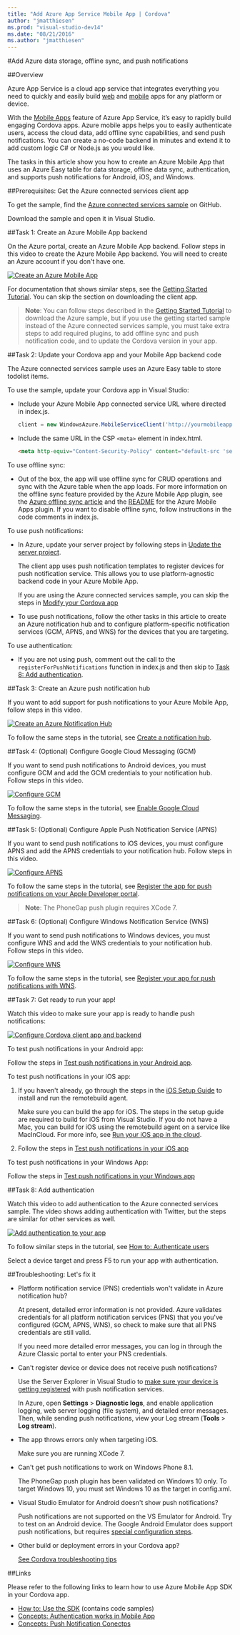 ```yaml
---
title: "Add Azure App Service Mobile App | Cordova"
author: "jmatthiesen"
ms.prod: "visual-studio-dev14"
ms.date: "08/21/2016"
ms.author: "jmatthiesen"
---
```


#Add Azure data storage, offline sync, and push notifications

##Overview

Azure App Service is a cloud app service that integrates everything you need to quickly and easily build
[web](https://azure.microsoft.com/en-us/services/app-service/web/) and [mobile](https://azure.microsoft.com/en-us/services/app-service/mobile/)
apps for any platform or device.

With the [Mobile Apps](https://azure.microsoft.com/en-us/documentation/learning-paths/appservice-mobileapps/) feature of Azure App Service,
it’s easy to rapidly build engaging Cordova apps. Azure mobile apps helps you to easily authenticate users, access the cloud data, add offline sync capabilities, and send
push notifications. You can create a no-code backend in minutes and extend it to add custom logic C# or Node.js as you would like.

The tasks in this article show you how to create an Azure Mobile App that uses an Azure Easy table for data storage, offline data sync, authentication, and supports push notifications for Android, iOS, and Windows.

##Prerequisites: Get the Azure connected services client app

To get the sample, find the
[Azure connected services sample](https://github.com/Microsoft/cordova-samples/tree/master/azure-connected-services) on GitHub.

Download the sample and open it in Visual Studio.

##Task 1: Create an Azure Mobile App backend

On the Azure portal, create an Azure Mobile App backend. Follow steps in this video to create the Azure Mobile App backend. You will need to create an Azure account if you don't have one.

<a href="https://www.youtube.com/watch?v=oKWEXU8i5oc" class="video" title="Create an Azure Mobile App">![Create an Azure Mobile App](media/add-azure-mobile-app/thmb-azure-mobile-app.png)</a>

For documentation that shows similar steps, see the [Getting Started Tutorial](https://azure.microsoft.com/en-us/documentation/articles/app-service-mobile-cordova-get-started/). You can skip the section on downloading the client app.

>**Note**: You can follow steps described in the [Getting Started Tutorial](https://azure.microsoft.com/en-us/documentation/articles/app-service-mobile-cordova-get-started/) to download the Azure sample, but if you use the getting started sample instead of the Azure connected services sample, you must take extra steps to add required plugins, to add offline sync and push notification code, and to update the Cordova version in your app.

##Task 2: Update your Cordova app and your Mobile App backend code

The Azure connected services sample uses an Azure Easy table to store todolist items.

To use the sample, update your Cordova app in Visual Studio:

* Include your Azure Mobile App connected service URL where directed in index.js.
    ```javascript
    client = new WindowsAzure.MobileServiceClient('http://yourmobileapp.azurewebsites.net-fail');
    ```
* Include the same URL in the CSP `<meta>` element in index.html.
    ```html
    <meta http-equiv="Content-Security-Policy" content="default-src 'self' data: gap: http://yourmobileapp.azurewebsites.net; style-src 'self'; media-src *">
    ```

To use offline sync:

* Out of the box, the app will use offline sync for CRUD operations and sync with the Azure table when the app loads. For more information on the offline sync feature provided by the Azure Mobile App plugin, see the [Azure offline sync article](https://azure.microsoft.com/en-us/documentation/articles/app-service-mobile-cordova-get-started-offline-data/) and the [README](https://github.com/Azure/azure-mobile-apps-js-client#offline-data-sync-preview) for the Azure Mobile Apps plugin. If you want to disable offline sync, follow instructions in the code comments in index.js.

To use push notifications:

* In Azure, update your server project by following steps in [Update the server project](https://azure.microsoft.com/en-us/documentation/articles/app-service-mobile-cordova-get-started-push/#update-the-server-project-to-send-push-notifications).

    The client app uses push notification templates to register devices for push notification service. This allows you to use platform-agnostic backend code in your Azure Mobile App.

    If you are using the Azure connected services sample, you can skip the steps in [Modify your Cordova app](https://azure.microsoft.com/en-us/documentation/articles/app-service-mobile-cordova-get-started-push/#add-push-to-app)

* To use push notifications, follow the other tasks in this article to create an Azure notification hub and to configure platform-specific notification services (GCM, APNS, and WNS) for the devices that you are targeting.

To use authentication:

* If you are not using push, comment out the call to the `registerForPushNotifications` function in index.js and then skip to [Task 8: Add authentication](#authentication).

##Task 3: Create an Azure push notification hub

If you want to add support for push notifications to your Azure Mobile App, follow steps in this video.

<a href="https://www.youtube.com/watch?v=ERLF0o60-04" class="video" title="Create an Azure Notification Hub">![Create an Azure Notification Hub](media/add-azure-mobile-app/thmb-azure-notif-hub.png)</a>

To follow the same steps in the tutorial, see [Create a notification hub](https://azure.microsoft.com/en-us/documentation/articles/app-service-mobile-cordova-get-started-push/#create-hub).

##Task 4: (Optional) Configure Google Cloud Messaging (GCM)

If you want to send push notifications to Android devices, you must configure GCM and add the GCM credentials to your notification hub. Follow steps in this video.

<a href="https://www.youtube.com/watch?v=OSDKh_5R6vo" class="video" title="Configure GCM">![Configure GCM](media/add-azure-mobile-app/thmb-gcm-push-notifs.png)</a>

To follow the same steps in the tutorial, see [Enable Google Cloud Messaging](https://azure.microsoft.com/en-us/documentation/articles/app-service-mobile-cordova-get-started-push/#optional-configure-and-run-the-app-on-android).

##Task 5: (Optional) Configure Apple Push Notification Service (APNS)

If you want to send push notifications to iOS devices, you must configure APNS and add the APNS credentials to your notification hub. Follow steps in this video.

<a href="https://www.youtube.com/watch?v=VzJxTcpUXCY" class="video" title="Configure APNS">![Configure APNS](media/add-azure-mobile-app/thmb-apns-push-notifs.png)</a>

To follow the same steps in the tutorial, see [Register the app for push notifications on your Apple Developer portal](https://azure.microsoft.com/en-us/documentation/articles/app-service-mobile-cordova-get-started-push/#optional-configure-and-run-on-ios).

>**Note**: The PhoneGap push plugin requires XCode 7.

##Task 6: (Optional) Configure Windows Notification Service (WNS)

If you want to send push notifications to Windows devices, you must configure WNS and add the WNS credentials to your notification hub. Follow steps in this video.

<a href="https://www.youtube.com/watch?v=9pc4GglHNsY" class="video" title="Configure WNS">![Configure WNS](media/add-azure-mobile-app/thmb-wns-push-notifs.png)</a>

To follow the same steps in the tutorial, see [Register your app for push notifications with WNS](https://azure.microsoft.com/en-us/documentation/articles/app-service-mobile-cordova-get-started-push/#optional-configure-and-run-on-windows).

##Task 7: Get ready to run your app!

Watch this video to make sure your app is ready to handle push notifications:

<a href="https://www.youtube.com/watch?v=C8L62__8TLg" class="video" title="Configure Cordova client app and backend">![Configure Cordova client app and backend](media/add-azure-mobile-app/thmb-client-and-backend.png)</a>

To test push notifications in your Android app:

Follow the steps in [Test push notifications in your Android app](https://azure.microsoft.com/en-us/documentation/articles/app-service-mobile-cordova-get-started-push/#optional-configure-and-run-the-app-on-android).

To test push notifications in your iOS app:

1. If you haven't already, go through the steps in the [iOS Setup Guide](http://taco.visualstudio.com/en-us/docs/ios-guide/) to install and run the remotebuild agent.

    Make sure you can build the app for iOS. The steps in the setup guide are required to build for iOS from Visual Studio. If you do not have a Mac, you can build for iOS using the remotebuild agent on a service like MacInCloud. For more info, see [Run your iOS app in the cloud](http://taco.visualstudio.com/en-us/docs/build_ios_cloud/).

2. Follow the steps in [Test push notifications in your iOS app](https://azure.microsoft.com/en-us/documentation/articles/app-service-mobile-cordova-get-started-push/#optional-configure-and-run-on-ios)

To test push notifications in your Windows App:

Follow the steps in [Test push notifications in your Windows app](https://azure.microsoft.com/en-us/documentation/articles/app-service-mobile-cordova-get-started-push/#optional-configure-and-run-on-windows)

##Task 8: Add authentication <a id="authentication"></a>

Watch this video to add authentication to the Azure connected services sample. The video shows adding authentication with Twitter, but the steps are similar for other services as well.

<a href="https://www.youtube.com/watch?v=PTrxocL2lQg" class="video" title="Add authentication to your app">![Add authentication to your app](media/add-azure-mobile-app/thmb-authentication.png)</a>

To follow similar steps in the tutorial, see [How to: Authenticate users](https://azure.microsoft.com/en-us/documentation/articles/app-service-mobile-cordova-get-started-users/)

Select a device target and press F5 to run your app with authentication.

##Troubleshooting: Let's fix it

* Platform notification service (PNS) credentials won't validate in Azure notification hub?

    At present, detailed error information is not provided. Azure validates credentials for all platform notification services (PNS) that you you've configured (GCM, APNS, WNS), so check to make sure that all PNS credentials are still valid.

    If you need more detailed error messages, you can log in through the Azure Classic portal to enter your PNS credentials.

* Can't register device or device does not receive push notifications?

    Use the Server Explorer in Visual Studio to [make sure your device is getting registered](https://azure.microsoft.com/en-us/documentation/articles/notification-hubs-push-notification-fixer/#self-diagnose-tips) with push notification services.

    In Azure, open **Settings** > **Diagnostic logs**, and enable application logging, web server logging (file system), and detailed error messages. Then, while sending push notifications, view your Log stream (**Tools** > **Log stream**).

* The app throws errors only when targeting iOS.

    Make sure you are running XCode 7.

* Can't get push notifications to work on Windows Phone 8.1.

    The PhoneGap push plugin has been validated on Windows 10 only. To target Windows 10, you must set Windows 10 as the target in config.xml.

* Visual Studio Emulator for Android doesn't show push notifications?

    Push notifications are not supported on the VS Emulator for Android. Try to test on an Android device. The Google Android Emulator does support push notifications, but requires [special configuration steps](https://azure.microsoft.com/en-us/documentation/articles/app-service-mobile-xamarin-android-get-started-push/#test).

* Other build or deployment errors in your Cordova app?

    [See Cordova troubleshooting tips](../tips-workarounds/general-tips.md)


##Links

Please refer to the following links to learn how to use Azure Mobile App SDK in your Cordova app.

- [How to: Use the SDK](https://azure.microsoft.com/en-us/documentation/articles/app-service-mobile-cordova-how-to-use-client-library/) (contains code samples)
- [Concepts: Authentication works in Mobile App](https://azure.microsoft.com/en-us/documentation/articles/app-service-mobile-auth/)
- [Concepts: Push Notification Conectps](https://azure.microsoft.com/en-us/documentation/articles/notification-hubs-overview/)
